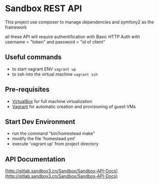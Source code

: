 # Sandbox REST API

This project use composer to manage dependencies and symfony2 as the framework

all these API will require authentification with  Basic HTTP Auth
with username = "token" and password = "id of client"

## Useful commands
  * to start vagrant ENV `vagrant up` 
  * to ssh into the virtual machine `vagrant ssh`

## Pre-requisites

* [VirtualBox](http://www.virtualbox.org/) for full machine virtualization
* [Vagrant](http://www.vagrantup.com/) for automatic creation and provisioning of guest VMs

## Start Dev Environment

* run the command "bin/homestead make"
* modify the file 'homestead.yml'
* execute 'vagrant up' from project directory

## API Documentation

[http://gitlab.sandbox3.cn/Sandbox/Sandbox-API-Docs](http://gitlab.sandbox3.cn/Sandbox/Sandbox-API-Docs)
